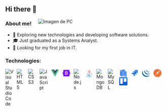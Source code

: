 ## Hi there 👋

<img src="https://raw.githubusercontent.com/MicaelliMedeiros/micaellimedeiros/master/image/computer-illustration.png" alt="Imagen de PC" min-width="300px" max-width="400px" width="400px" align="right">

### About me!

- 🤔 Exploring new technologies and developing software solutions.
- 🎓 Just graduated as a Systems Analyst.
- 💼 Looking for my first job in IT.
  <!-- 🌱 Learning more about -->

### Technologies: 

<img align="left" alt="Visual Studio Code" width="26px" src="https://cdn.jsdelivr.net/gh/devicons/devicon/icons/vscode/vscode-original.svg" style="padding-right:10px;" />
<img align="left" alt="HTML5" width="26px" src="https://cdn.jsdelivr.net/gh/devicons/devicon/icons/html5/html5-original.svg" style="padding-right:10px;" />
<img align="left" alt="CSS3" width="26px" src="https://cdn.jsdelivr.net/gh/devicons/devicon/icons/css3/css3-original.svg" style="padding-right:10px;" />
<img align="left" alt="JavaScript" width="26px" src="https://cdn.jsdelivr.net/gh/devicons/devicon/icons/javascript/javascript-original.svg" style="padding-right:10px;" />
<img align="left" alt="VueJs" width="26px" src="https://github.com/devicons/devicon/blob/master/icons/vuejs/vuejs-original.svg" style="padding-right:10px;" />
<img align="left" alt="Bootstrap" width="26px" src="https://github.com/devicons/devicon/blob/master/icons/bootstrap/bootstrap-original.svg" style="padding-right:10px;" />
<img align="left" alt="Node.js" width="26px" src="https://cdn.jsdelivr.net/gh/devicons/devicon/icons/nodejs/nodejs-original.svg" style="padding-right:10px;" />
<img align="left" alt="Java" width="26px" src="https://github.com/devicons/devicon/blob/master/icons/java/java-original.svg" style="padding-right:10px;" />
<img align="left" alt="MongoDB" width="26px" src="https://cdn.jsdelivr.net/gh/devicons/devicon/icons/mongodb/mongodb-original.svg" style="padding-right:10px;" />
<img align="left" alt="MySQL" width="26px" src="https://cdn.jsdelivr.net/gh/devicons/devicon/icons/mysql/mysql-original.svg" style="padding-right:10px;" />
<img align="left" alt="AndroidStudio" width="26px" src="https://github.com/devicons/devicon/blob/master/icons/androidstudio/androidstudio-plain.svg" style="padding-right:10px;" />
<img align="left" alt="Jira" width="26px" src="https://github.com/devicons/devicon/blob/master/icons/jira/jira-original.svg" style="padding-right:10px;" />
<img align="left" alt="JQuery" width="26px" src="https://github.com/devicons/devicon/blob/master/icons/jquery/jquery-original.svg" style="padding-right:10px;" />
<img align="left" alt="Postman" width="26px" src="https://github.com/devicons/devicon/blob/master/icons/postman/postman-original.svg" style="padding-right:10px;" />
<img align="left" alt="Trello" width="26px" src="https://github.com/devicons/devicon/blob/master/icons/trello/trello-original.svg" style="padding-right:10px;" />




